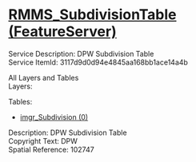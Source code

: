# [RMMS_SubdivisionTable (FeatureServer)](https://services1.arcgis.com/k3vhq11XkBNeeOfM/ArcGIS/rest/services/RMMS_SubdivisionTable/FeatureServer)  

Service Description: DPW Subdivision Table  
Service ItemId: 3117d9d0d94e4845aa168bb1ace14a4b  

All Layers and Tables  
Layers:

Tables:   
* [imgr_Subdivision (0)](https://services1.arcgis.com/k3vhq11XkBNeeOfM/ArcGIS/rest/services/RMMS_SubdivisionTable/FeatureServer/0)  

Description: DPW Subdivision Table  
Copyright Text: DPW  
Spatial Reference: 102747